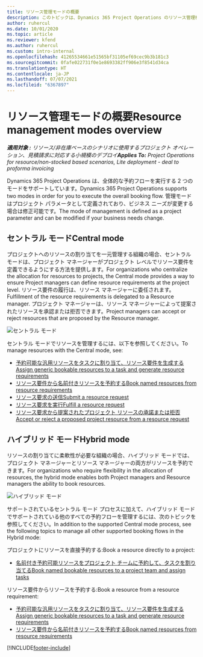 ```yaml
---
title: リソース管理モードの概要
description: このトピックは、Dynamics 365 Project Operations のリソース管理機能に関する情報を提供します。
author: ruhercul
ms.date: 10/01/2020
ms.topic: article
ms.reviewer: kfend
ms.author: ruhercul
ms.custom: intro-internal
ms.openlocfilehash: 41265534661e51565bf31105ef69cec9b3b181c3
ms.sourcegitcommit: 0fafe022731f0e1e8693382ff906e3f8541d34ca
ms.translationtype: HT
ms.contentlocale: ja-JP
ms.lasthandoff: 07/07/2021
ms.locfileid: "6367897"
---
```

# <a name="resource-management-modes-overview"></a><span data-ttu-id="a62af-103">リソース管理モードの概要</span><span class="sxs-lookup"><span data-stu-id="a62af-103">Resource management modes overview</span></span>

<span data-ttu-id="a62af-104">_**適用対象 :** リソース/非在庫ベースのシナリオに使用するプロジェクト オペレーション、見積請求に対応する小規模のデプロイ_</span><span class="sxs-lookup"><span data-stu-id="a62af-104">_**Applies To:** Project Operations for resource/non-stocked based scenarios, Lite deployment - deal to proforma invoicing_</span></span>


<span data-ttu-id="a62af-105">Dynamics 365 Project Operations は、全体的な予約フローを実行する 2 つのモードをサポートしています。</span><span class="sxs-lookup"><span data-stu-id="a62af-105">Dynamics 365 Project Operations supports two modes in order for you to execute the overall booking flow.</span></span> <span data-ttu-id="a62af-106">管理モードはプロジェクト パラメータとして定義されており、ビジネス ニーズが変更する場合は修正可能です。</span><span class="sxs-lookup"><span data-stu-id="a62af-106">The mode of management is defined as a project parameter and can be modified if your business needs change.</span></span>    

## <a name="central-mode"></a><span data-ttu-id="a62af-107">セントラル モード</span><span class="sxs-lookup"><span data-stu-id="a62af-107">Central mode</span></span>
<span data-ttu-id="a62af-108">プロジェクトへのリソースの割り当てを一元管理する組織の場合、セントラル モードは、プロジェクト マネージャーがプロジェクト レベルでリソース要件を定義できるようにする方法を提供します。</span><span class="sxs-lookup"><span data-stu-id="a62af-108">For organizations who centralize the allocation for resources to projects, the Central mode provides a way to ensure Project managers can define resource requirements at the project level.</span></span> <span data-ttu-id="a62af-109">リソース要件の履行は、リソース マネージャーに委任されます。</span><span class="sxs-lookup"><span data-stu-id="a62af-109">Fulfillment of the resource requirements is delegated to a Resource manager.</span></span> <span data-ttu-id="a62af-110">プロジェクト マネージャーは、リソース マネージャーによって提案されたリソースを承認または拒否できます。</span><span class="sxs-lookup"><span data-stu-id="a62af-110">Project managers can accept or reject resources that are proposed by the Resource manager.</span></span>

![セントラル モード](./media/resource-management-central.png)

<span data-ttu-id="a62af-112">セントラル モードでリソースを管理するには、以下を参照してください。</span><span class="sxs-lookup"><span data-stu-id="a62af-112">To manage resources with the Central mode, see:</span></span>

- [<span data-ttu-id="a62af-113">予約可能な汎用リソースをタスクに割り当て、リソース要件を生成する</span><span class="sxs-lookup"><span data-stu-id="a62af-113">Assign generic bookable resources to a task and generate resource requirements</span></span>](/dynamics365/project-service/assign-generic-bookable-resource)
- [<span data-ttu-id="a62af-114">リソース要件から名前付きリソースを予約する</span><span class="sxs-lookup"><span data-stu-id="a62af-114">Book named resources from resource requirements</span></span>](/dynamics365/project-service/book-named-resource)
- [<span data-ttu-id="a62af-115">リソース要求の送信</span><span class="sxs-lookup"><span data-stu-id="a62af-115">Submit a resource request</span></span>](/dynamics365/project-service/submit-resource-request)
- [<span data-ttu-id="a62af-116">リソース要求を実行</span><span class="sxs-lookup"><span data-stu-id="a62af-116">Fulfill a resource request</span></span>](/dynamics365/project-service/resource-management-fulfill-requests)
- [<span data-ttu-id="a62af-117">リソース要求から提案されたプロジェクト リソースの承諾または拒否</span><span class="sxs-lookup"><span data-stu-id="a62af-117">Accept or reject a proposed project resource from a resource request</span></span>](/dynamics365/project-service/accept-reject-proposed-resource)

## <a name="hybrid-mode"></a><span data-ttu-id="a62af-118">ハイブリッド モード</span><span class="sxs-lookup"><span data-stu-id="a62af-118">Hybrid mode</span></span>
<span data-ttu-id="a62af-119">リソースの割り当てに柔軟性が必要な組織の場合、ハイブリッド モードでは、プロジェクト マネージャーとリソース マネージャーの両方がリソースを予約できます。</span><span class="sxs-lookup"><span data-stu-id="a62af-119">For organizations who require flexibility in the allocation of resources, the hybrid mode enables both Project managers and Resource managers the ability to book resources.</span></span>

![ハイブリッド モード](./media/resource-management-hybrid.png)

<span data-ttu-id="a62af-121">サポートされているセントラル モード プロセスに加えて、ハイブリッド モードでサポートされている他のすべての予約フローを管理するには、次のトピックを参照してください。</span><span class="sxs-lookup"><span data-stu-id="a62af-121">In addition to the supported Central mode process, see the following topics to manage all other supported booking flows in the Hybrid mode:</span></span>

<span data-ttu-id="a62af-122">プロジェクトにリソースを直接予約する:</span><span class="sxs-lookup"><span data-stu-id="a62af-122">Book a resource directly to a project:</span></span>
- [<span data-ttu-id="a62af-123">名前付き予約可能リソースをプロジェクト チームに予約して、タスクを割り当てる</span><span class="sxs-lookup"><span data-stu-id="a62af-123">Book named bookable resources to a project team and assign tasks</span></span>](/dynamics365/project-service/assign-named-bookable-resource)

<span data-ttu-id="a62af-124">リソース要件からリソースを予約する:</span><span class="sxs-lookup"><span data-stu-id="a62af-124">Book a resource from a resource requirement:</span></span>
- [<span data-ttu-id="a62af-125">予約可能な汎用リソースをタスクに割り当て、リソース要件を生成する</span><span class="sxs-lookup"><span data-stu-id="a62af-125">Assign generic bookable resources to a task and generate resource requirements</span></span>](/dynamics365/project-service/assign-generic-bookable-resource)
- [<span data-ttu-id="a62af-126">リソース要件から名前付きリソースを予約する</span><span class="sxs-lookup"><span data-stu-id="a62af-126">Book named resources from resource requirements</span></span>](/dynamics365/project-service/book-named-resource)


[!INCLUDE[footer-include](../includes/footer-banner.md)]